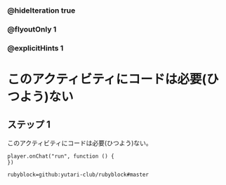 ### @hideIteration true 
### @flyoutOnly 1
### @explicitHints 1


# このアクティビティにコードは必要(ひつよう)ない
## ステップ 1 
このアクティビティにコードは必要(ひつよう)ない。

```blocks
player.onChat("run", function () {
})
```

```package
rubyblock=github:yutari-club/rubyblock#master
```
